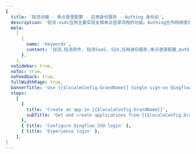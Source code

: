 ```yaml
---
{
  title: '轻流对接 - 单点登录配置 - 应用身份服务 - Authing 身份云',
  description: '轻流-oidc应用主要实现支撑单点登录流程的功能。Authing合作网络提供 轻流对接，单点登录，SSO，实现应用的快捷登录、免密登录，提升员工办公体验、增强用户体验，增强企业数字化服务水平。',
  meta:
    [
      {
        name: 'keywords',
        content: '轻流,轻流软件, 轻流SaaS, SSO,应用身份服务,单点登录配置,Authing身份云',
      },
    ],
  noSidebar: true,
  noToc: true,
  noFeedback: true,
  fullWidthPage: true,
  bannerTitle: 'Use {{$localeConfig.brandName}} Single sign-on Qingflow',
  steps:
    [
      {
        title: 'Create an app in {{$localeConfig.brandName}}',
        subTitle: 'Get and create applications from {{$localeConfig.brandName}} application',
      },
      { title: 'Configure Qingflow SSO login' },
      { title: 'Experience login' },
    ],
}
---
```


<IntegrationDetail/>
